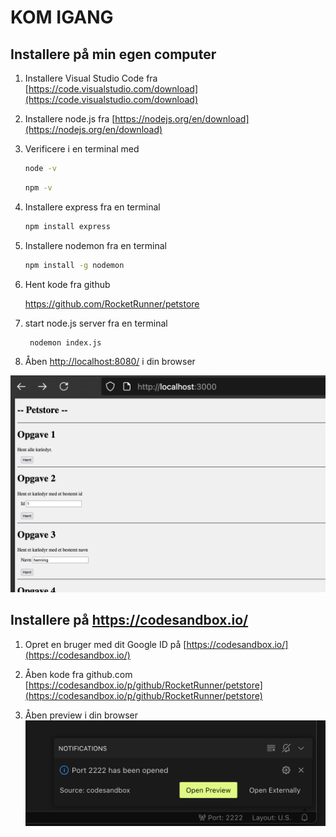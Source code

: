 # KOM IGANG

## Installere på min egen computer

1. Installere Visual Studio Code fra [https://code.visualstudio.com/download](https://code.visualstudio.com/download)

2. Installere node.js fra [https://nodejs.org/en/download](https://nodejs.org/en/download)

3. Verificere i en terminal med

   ```sh
   node -v
   ```

   ```sh
   npm -v
   ```

4. Installere express fra en terminal

   ```sh
   npm install express
   ```

5. Installere nodemon fra en terminal

   ```sh
   npm install -g nodemon
   ```

6. Hent kode fra github

   https://github.com/RocketRunner/petstore

7. start node.js server fra en terminal

   ```sh
    nodemon index.js
   ```

8. Åben [http://localhost:8080/](http://localhost:8080/) i din browser

![webpage](images/image.png)

## Installere på https://codesandbox.io/

1. Opret en bruger med dit Google ID på [https://codesandbox.io/](https://codesandbox.io/)

2. Åben kode fra github.com
    [https://codesandbox.io/p/github/RocketRunner/petstore](https://codesandbox.io/p/github/RocketRunner/petstore)

3. Åben preview i din browser
   ![alt text](images/preview.png)

